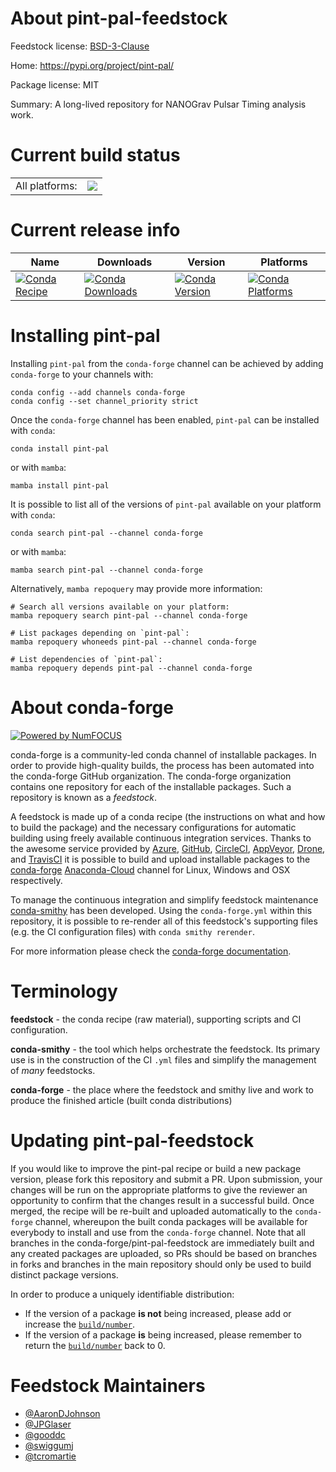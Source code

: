 About pint-pal-feedstock
========================

Feedstock license: [BSD-3-Clause](https://github.com/conda-forge/pint-pal-feedstock/blob/main/LICENSE.txt)

Home: https://pypi.org/project/pint-pal/

Package license: MIT

Summary: A long-lived repository for NANOGrav Pulsar Timing analysis work.

Current build status
====================


<table><tr><td>All platforms:</td>
    <td>
      <a href="https://dev.azure.com/conda-forge/feedstock-builds/_build/latest?definitionId=18552&branchName=main">
        <img src="https://dev.azure.com/conda-forge/feedstock-builds/_apis/build/status/pint-pal-feedstock?branchName=main">
      </a>
    </td>
  </tr>
</table>

Current release info
====================

| Name | Downloads | Version | Platforms |
| --- | --- | --- | --- |
| [![Conda Recipe](https://img.shields.io/badge/recipe-pint--pal-green.svg)](https://anaconda.org/conda-forge/pint-pal) | [![Conda Downloads](https://img.shields.io/conda/dn/conda-forge/pint-pal.svg)](https://anaconda.org/conda-forge/pint-pal) | [![Conda Version](https://img.shields.io/conda/vn/conda-forge/pint-pal.svg)](https://anaconda.org/conda-forge/pint-pal) | [![Conda Platforms](https://img.shields.io/conda/pn/conda-forge/pint-pal.svg)](https://anaconda.org/conda-forge/pint-pal) |

Installing pint-pal
===================

Installing `pint-pal` from the `conda-forge` channel can be achieved by adding `conda-forge` to your channels with:

```
conda config --add channels conda-forge
conda config --set channel_priority strict
```

Once the `conda-forge` channel has been enabled, `pint-pal` can be installed with `conda`:

```
conda install pint-pal
```

or with `mamba`:

```
mamba install pint-pal
```

It is possible to list all of the versions of `pint-pal` available on your platform with `conda`:

```
conda search pint-pal --channel conda-forge
```

or with `mamba`:

```
mamba search pint-pal --channel conda-forge
```

Alternatively, `mamba repoquery` may provide more information:

```
# Search all versions available on your platform:
mamba repoquery search pint-pal --channel conda-forge

# List packages depending on `pint-pal`:
mamba repoquery whoneeds pint-pal --channel conda-forge

# List dependencies of `pint-pal`:
mamba repoquery depends pint-pal --channel conda-forge
```


About conda-forge
=================

[![Powered by
NumFOCUS](https://img.shields.io/badge/powered%20by-NumFOCUS-orange.svg?style=flat&colorA=E1523D&colorB=007D8A)](https://numfocus.org)

conda-forge is a community-led conda channel of installable packages.
In order to provide high-quality builds, the process has been automated into the
conda-forge GitHub organization. The conda-forge organization contains one repository
for each of the installable packages. Such a repository is known as a *feedstock*.

A feedstock is made up of a conda recipe (the instructions on what and how to build
the package) and the necessary configurations for automatic building using freely
available continuous integration services. Thanks to the awesome service provided by
[Azure](https://azure.microsoft.com/en-us/services/devops/), [GitHub](https://github.com/),
[CircleCI](https://circleci.com/), [AppVeyor](https://www.appveyor.com/),
[Drone](https://cloud.drone.io/welcome), and [TravisCI](https://travis-ci.com/)
it is possible to build and upload installable packages to the
[conda-forge](https://anaconda.org/conda-forge) [Anaconda-Cloud](https://anaconda.org/)
channel for Linux, Windows and OSX respectively.

To manage the continuous integration and simplify feedstock maintenance
[conda-smithy](https://github.com/conda-forge/conda-smithy) has been developed.
Using the ``conda-forge.yml`` within this repository, it is possible to re-render all of
this feedstock's supporting files (e.g. the CI configuration files) with ``conda smithy rerender``.

For more information please check the [conda-forge documentation](https://conda-forge.org/docs/).

Terminology
===========

**feedstock** - the conda recipe (raw material), supporting scripts and CI configuration.

**conda-smithy** - the tool which helps orchestrate the feedstock.
                   Its primary use is in the construction of the CI ``.yml`` files
                   and simplify the management of *many* feedstocks.

**conda-forge** - the place where the feedstock and smithy live and work to
                  produce the finished article (built conda distributions)


Updating pint-pal-feedstock
===========================

If you would like to improve the pint-pal recipe or build a new
package version, please fork this repository and submit a PR. Upon submission,
your changes will be run on the appropriate platforms to give the reviewer an
opportunity to confirm that the changes result in a successful build. Once
merged, the recipe will be re-built and uploaded automatically to the
`conda-forge` channel, whereupon the built conda packages will be available for
everybody to install and use from the `conda-forge` channel.
Note that all branches in the conda-forge/pint-pal-feedstock are
immediately built and any created packages are uploaded, so PRs should be based
on branches in forks and branches in the main repository should only be used to
build distinct package versions.

In order to produce a uniquely identifiable distribution:
 * If the version of a package **is not** being increased, please add or increase
   the [``build/number``](https://docs.conda.io/projects/conda-build/en/latest/resources/define-metadata.html#build-number-and-string).
 * If the version of a package **is** being increased, please remember to return
   the [``build/number``](https://docs.conda.io/projects/conda-build/en/latest/resources/define-metadata.html#build-number-and-string)
   back to 0.

Feedstock Maintainers
=====================

* [@AaronDJohnson](https://github.com/AaronDJohnson/)
* [@JPGlaser](https://github.com/JPGlaser/)
* [@gooddc](https://github.com/gooddc/)
* [@swiggumj](https://github.com/swiggumj/)
* [@tcromartie](https://github.com/tcromartie/)

